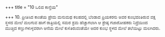 +++
title = "10 ಒಲಿದ ಕಾನ್ತೆಯ"

+++
10. ಪ್ರೀತಿಸಿದ ಕಾಂತೆಯ ಪ್ರೇಮ ಮನುಮಥ ಕಲಹದಲ್ಲಿ ಬೆಂಡಾದ ಪ್ರಿಯಕರನು ಅವರ ಕುಂಭದಂತಿರುವ ವಕ್ಷ ಸ್ಥಳದ ಮೇಲೆ ಮಲಗುವ ಹಾಗೆ ರಾತ್ರಿಯಲ್ಲಿ ಸಮರ ಶ್ರಮ ಹೆಚ್ಚಾಗಲಾಗಿ ಆ ಶ್ರೇಷ್ಠ ಗಜಾರೋಹಕರು ನಿದ್ರೆಯಿಂದ ಮುಚ್ಚಿದ ಕಣ್ಣುಗಳುಳ್ಳವರಾಗಿ ಆನೆಯ ಮೇಲೆ ಕುಳಿತಿರುವಂತೆಯೇ ಅದರ ಕುಂಭ ಸ್ಥಳದ ಮೇಲೆ ತಲೆಯಿಟ್ಟು ಮಲಗಿದರು.
